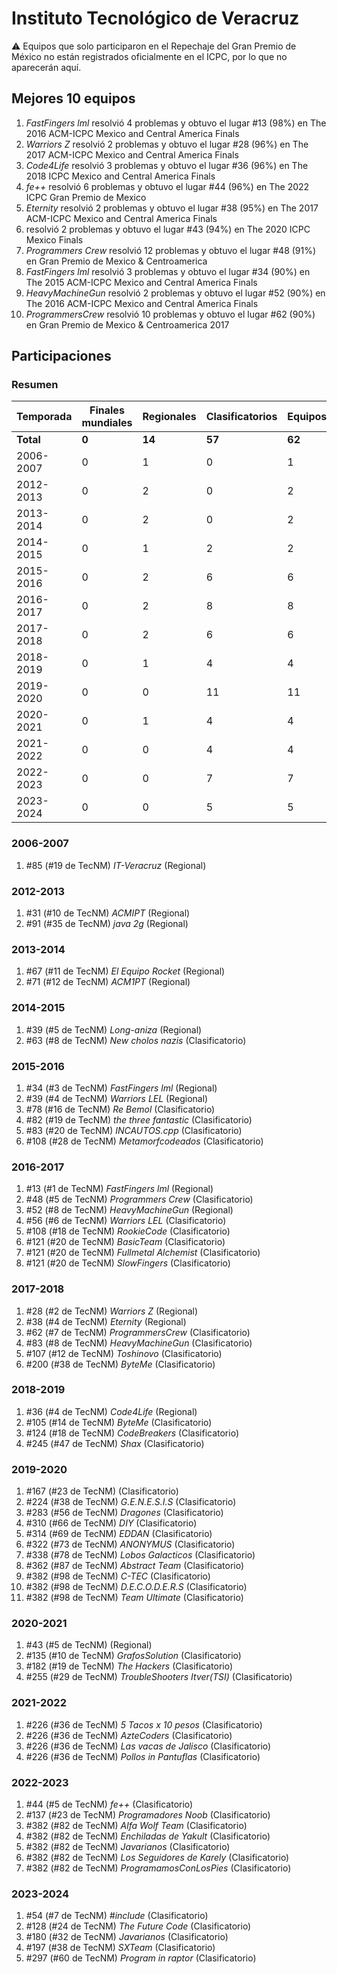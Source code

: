 # Instituto Tecnológico de Veracruz

:warning: Equipos que solo participaron en el Repechaje del Gran Premio de México no están registrados oficialmente en el ICPC, por lo que no aparecerán aquí.

## Mejores 10 equipos

1. _FastFingers lml_ resolvió 4 problemas y obtuvo el lugar #13 (98%) en The 2016 ACM-ICPC Mexico and Central America Finals
1. _Warriors Z_ resolvió 2 problemas y obtuvo el lugar #28 (96%) en The 2017 ACM-ICPC Mexico and Central America Finals
1. _Code4Life_ resolvió 3 problemas y obtuvo el lugar #36 (96%) en The 2018 ICPC Mexico and Central America Finals
1. _fe++_ resolvió 6 problemas y obtuvo el lugar #44 (96%) en The 2022 ICPC Gran Premio de Mexico
1. _Eternity_ resolvió 2 problemas y obtuvo el lugar #38 (95%) en The 2017 ACM-ICPC Mexico and Central America Finals
1. _<CodeBreakers/>_ resolvió 2 problemas y obtuvo el lugar #43 (94%) en The 2020 ICPC Mexico Finals
1. _Programmers Crew_ resolvió 12 problemas y obtuvo el lugar #48 (91%) en Gran Premio de Mexico & Centroamerica
1. _FastFingers lml_ resolvió 3 problemas y obtuvo el lugar #34 (90%) en The 2015 ACM-ICPC Mexico and Central America Finals
1. _HeavyMachineGun_ resolvió 2 problemas y obtuvo el lugar #52 (90%) en The 2016 ACM-ICPC Mexico and Central America Finals
1. _ProgrammersCrew_ resolvió 10 problemas y obtuvo el lugar #62 (90%) en Gran Premio de Mexico & Centroamerica 2017

## Participaciones

### Resumen

| Temporada | Finales mundiales | Regionales | Clasificatorios | Equipos |
| --- | --- | --- | --- | --- |
| **Total** | **0** | **14** | **57** | **62** |
| 2006-2007 | 0 | 1 | 0 | 1 |
| 2012-2013 | 0 | 2 | 0 | 2 |
| 2013-2014 | 0 | 2 | 0 | 2 |
| 2014-2015 | 0 | 1 | 2 | 2 |
| 2015-2016 | 0 | 2 | 6 | 6 |
| 2016-2017 | 0 | 2 | 8 | 8 |
| 2017-2018 | 0 | 2 | 6 | 6 |
| 2018-2019 | 0 | 1 | 4 | 4 |
| 2019-2020 | 0 | 0 | 11 | 11 |
| 2020-2021 | 0 | 1 | 4 | 4 |
| 2021-2022 | 0 | 0 | 4 | 4 |
| 2022-2023 | 0 | 0 | 7 | 7 |
| 2023-2024 | 0 | 0 | 5 | 5 |

### 2006-2007

1. #85 (#19 de TecNM) _IT-Veracruz_ (Regional)

### 2012-2013

1. #31 (#10 de TecNM) _ACMIPT_ (Regional)
1. #91 (#35 de TecNM) _java 2g_ (Regional)

### 2013-2014

1. #67 (#11 de TecNM) _El Equipo Rocket_ (Regional)
1. #71 (#12 de TecNM) _ACM1PT_ (Regional)

### 2014-2015

1. #39 (#5 de TecNM) _Long-aniza_ (Regional)
1. #63 (#8 de TecNM) _New cholos nazis_ (Clasificatorio)

### 2015-2016

1. #34 (#3 de TecNM) _FastFingers lml_ (Regional)
1. #39 (#4 de TecNM) _Warriors LEL_ (Regional)
1. #78 (#16 de TecNM) _Re Bemol_ (Clasificatorio)
1. #82 (#19 de TecNM) _the three fantastic_ (Clasificatorio)
1. #83 (#20 de TecNM) _INCAUTOS.cpp_ (Clasificatorio)
1. #108 (#28 de TecNM) _Metamorfcodeados_ (Clasificatorio)

### 2016-2017

1. #13 (#1 de TecNM) _FastFingers lml_ (Regional)
1. #48 (#5 de TecNM) _Programmers Crew_ (Clasificatorio)
1. #52 (#8 de TecNM) _HeavyMachineGun_ (Regional)
1. #56 (#6 de TecNM) _Warriors LEL_ (Clasificatorio)
1. #108 (#18 de TecNM) _RookieCode_ (Clasificatorio)
1. #121 (#20 de TecNM) _BasicTeam_ (Clasificatorio)
1. #121 (#20 de TecNM) _Fullmetal Alchemist_ (Clasificatorio)
1. #121 (#20 de TecNM) _SlowFingers_ (Clasificatorio)

### 2017-2018

1. #28 (#2 de TecNM) _Warriors Z_ (Regional)
1. #38 (#4 de TecNM) _Eternity_ (Regional)
1. #62 (#7 de TecNM) _ProgrammersCrew_ (Clasificatorio)
1. #83 (#8 de TecNM) _HeavyMachineGun_ (Clasificatorio)
1. #107 (#12 de TecNM) _Toshinovo_ (Clasificatorio)
1. #200 (#38 de TecNM) _ByteMe_ (Clasificatorio)

### 2018-2019

1. #36 (#4 de TecNM) _Code4Life_ (Regional)
1. #105 (#14 de TecNM) _ByteMe_ (Clasificatorio)
1. #124 (#18 de TecNM) _CodeBreakers_ (Clasificatorio)
1. #245 (#47 de TecNM) _Shax_ (Clasificatorio)

### 2019-2020

1. #167 (#23 de TecNM) _<CodeBreakers/>_ (Clasificatorio)
1. #224 (#38 de TecNM) _G.E.N.E.S.I.S_ (Clasificatorio)
1. #283 (#56 de TecNM) _Dragones_ (Clasificatorio)
1. #310 (#66 de TecNM) _DIY_ (Clasificatorio)
1. #314 (#69 de TecNM) _EDDAN_ (Clasificatorio)
1. #322 (#73 de TecNM) _ANONYMUS_ (Clasificatorio)
1. #338 (#78 de TecNM) _Lobos Galacticos_ (Clasificatorio)
1. #362 (#87 de TecNM) _Abstract Team_ (Clasificatorio)
1. #382 (#98 de TecNM) _C-TEC_ (Clasificatorio)
1. #382 (#98 de TecNM) _D.E.C.O.D.E.R.S_ (Clasificatorio)
1. #382 (#98 de TecNM) _Team Ultimate_ (Clasificatorio)

### 2020-2021

1. #43 (#5 de TecNM) _<CodeBreakers/>_ (Regional)
1. #135 (#10 de TecNM) _GrafosSolution_ (Clasificatorio)
1. #182 (#19 de TecNM) _The Hackers_ (Clasificatorio)
1. #255 (#29 de TecNM) _TroubleShooters Itver(TSI)_ (Clasificatorio)

### 2021-2022

1. #226 (#36 de TecNM) _5 Tacos x 10 pesos_ (Clasificatorio)
1. #226 (#36 de TecNM) _AzteCoders_ (Clasificatorio)
1. #226 (#36 de TecNM) _Las vacas de Jalisco_ (Clasificatorio)
1. #226 (#36 de TecNM) _Pollos in Pantuflas_ (Clasificatorio)

### 2022-2023

1. #44 (#5 de TecNM) _fe++_ (Clasificatorio)
1. #137 (#23 de TecNM) _Programadores Noob_ (Clasificatorio)
1. #382 (#82 de TecNM) _Alfa Wolf Team_ (Clasificatorio)
1. #382 (#82 de TecNM) _Enchiladas de Yakult_ (Clasificatorio)
1. #382 (#82 de TecNM) _Javarianos_ (Clasificatorio)
1. #382 (#82 de TecNM) _Los Seguidores de Karely_ (Clasificatorio)
1. #382 (#82 de TecNM) _ProgramamosConLosPies_ (Clasificatorio)

### 2023-2024

1. #54 (#7 de TecNM) _#include<itverpower>_ (Clasificatorio)
1. #128 (#24 de TecNM) _The Future Code_ (Clasificatorio)
1. #180 (#32 de TecNM) _Javarianos_ (Clasificatorio)
1. #197 (#38 de TecNM) _SXTeam_ (Clasificatorio)
1. #297 (#60 de TecNM) _Program in raptor_ (Clasificatorio)



